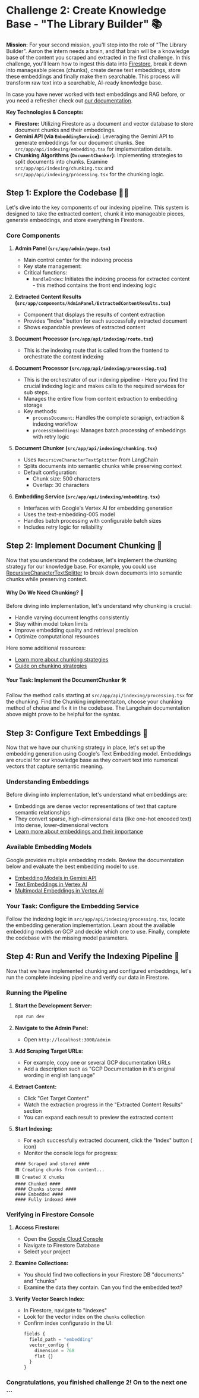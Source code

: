 # Challenge 2: Create Knowledge Base - "The Library Builder" 📚

**Mission:**  For your second mission, you'll step into the role of "The Library Builder".  Aaron the intern needs a brain, and that brain will be a knowledge base of the content you scraped and extracted in the first challenge. In this challenge, you'll learn how to ingest this data into [Firestore](https://cloud.google.com/firestore/docs/overview), break it down into manageable pieces (chunks), create dense text embeddings, store these embeddings and finally make them searchable.  This process will transform raw text into a searchable, AI-ready knowledge base.

In case you have never worked with text embeddings and RAG before, or you need a refresher check out [our documentation](https://cloud.google.com/use-cases/retrieval-augmented-generation?hl=en).

**Key Technologies & Concepts:**

*   **Firestore:**  Utilizing Firestore as a document and vector database to store document chunks and their embeddings.
*   **Gemini API (via `EmbeddingService`):**  Leveraging the Gemini API to generate embeddings for our document chunks. See `src/app/api/indexing/embedding.tsx` for implementation details.
*   **Chunking Algorithms (`DocumentChunker`):** Implementing strategies to split documents into chunks.  Examine `src/app/api/indexing/chunking.tsx` and `src/app/api/indexing/processing.tsx` for the chunking logic.


## Step 1: Explore the Codebase 🕵️‍♀️

Let's dive into the key components of our indexing pipeline. This system is designed to take the extracted content, chunk it into manageable pieces, generate embeddings, and store everything in Firestore.

### Core Components

1. **Admin Panel (`src/app/admin/page.tsx`)**
   - Main control center for the indexing process
   - Key state management:
   - Critical functions:
     - `handleIndex`: Initiates the indexing process for extracted content - this method contains the front end indexing logic

2. **Extracted Content Results (`src/app/components/AdminPanel/ExtractedContentResults.tsx`)**
   - Component that displays the results of content extraction
   - Provides "Index" button for each successfully extracted document
   - Shows expandable previews of extracted content

3. **Document Processor (`src/app/api/indexing/route.tsx`)**
    - This is the indexing route that is called from the frontend to orchestrate the content indexing

3. **Document Processor (`src/app/api/indexing/processing.tsx`)**
   - This is the orchestrator of our indexing pipeline - Here you find the crucial indexing logic and makes calls to the required services for sub steps.
   - Manages the entire flow from content extraction to embedding storage
   - Key methods:
     - `processDocument`: Handles the complete scrapign, extraction & indexing workflow
     - `processEmbeddings`: Manages batch processing of embeddings with retry logic

4. **Document Chunker (`src/app/api/indexing/chunking.tsx`)**
   - Uses `RecursiveCharacterTextSplitter` from LangChain
   - Splits documents into semantic chunks while preserving context
   - Default configuration:
     - Chunk size: 500 characters
     - Overlap: 30 characters

5. **Embedding Service (`src/app/api/indexing/embedding.tsx`)**
   - Interfaces with Google's Vertex AI for embedding generation
   - Uses the text-embedding-005 model
   - Handles batch processing with configurable batch sizes
   - Includes retry logic for reliability


## Step 2: Implement Document Chunking 📄

Now that you understand the codebase, let's implement the chunking strategy for our knowledge base. For example, you could use [RecursiveCharacterTextSplitter](https://js.langchain.com/docs/concepts/text_splitters/#text-structured-based) to break down documents into semantic chunks while preserving context.

#### Why Do We Need Chunking? 🤔

Before diving into implementation, let's understand why chunking is crucial:
- Handle varying document lengths consistently
- Stay within model token limits
- Improve embedding quality and retrieval precision
- Optimize computational resources

Here some additional resources:
* [Learn more about chunking strategies](https://js.langchain.com/docs/concepts/text_splitters/#overview)
* [Guide on chunking strategies](https://www.sagacify.com/news/a-guide-to-chunking-strategies-for-retrieval-augmented-generation-rag)

#### Your Task: Implement the DocumentChunker 🛠️

Follow the method calls starting at `src/app/api/indexing/processing.tsx` for the chunking. Find the Chunking implementaiton, choose your chunking method of choise and fix it in the codebase. The Langchain documentation above might prove to be helpful for the syntax.


## Step 3: Configure Text Embeddings 🧬

Now that we have our chunking strategy in place, let's set up the embedding generation using Google's Text Embedding model. Embeddings are crucial for our knowledge base as they convert text into numerical vectors that capture semantic meaning.

### Understanding Embeddings

Before diving into implementation, let's understand what embeddings are:
- Embeddings are dense vector representations of text that capture semantic relationships
- They convert sparse, high-dimensional data (like one-hot encoded text) into dense, lower-dimensional vectors
- [Learn more about embeddings and their importance](https://developers.google.com/machine-learning/crash-course/embeddings)

### Available Embedding Models

Google provides multiple embedding models. Review the documentation below and evaluate the best embedding model to use.
   - [Embedding Models in Gemini API](https://ai.google.dev/gemini-api/docs/models/gemini#text-embedding-and-embedding)
   - [Text Embeddings in Vertex AI](https://cloud.google.com/vertex-ai/generative-ai/docs/embeddings/get-text-embeddings)
   - [Multimodal Embeddings in Vertex AI](https://cloud.google.com/vertex-ai/generative-ai/docs/embeddings/get-multimodal-embeddings)

### Your Task: Configure the Embedding Service

Follow the indexing logic in `src/app/api/indexing/processing.tsx`, locate the embedding generation implementation. Learn about the available embedding models on GCP and decide which one to use. Finally, complete the codebase with the missing model parameters.


## Step 4: Run and Verify the Indexing Pipeline 🚀

Now that we have implemented chunking and configured embeddings, let's run the complete indexing pipeline and verify our data in Firestore.

### Running the Pipeline

1. **Start the Development Server:**
   ```bash
   npm run dev
   ```

2. **Navigate to the Admin Panel:**
   - Open `http://localhost:3000/admin`

3. **Add Scraping Target URLs:**
   - For example, copy one or  several GCP documentation URLs
   - Add a description such as "GCP Documentation in it's original wording in english language"

4. **Extract Content:**
   - Click "Get Target Content"
   - Watch the extraction progress in the "Extracted Content Results" section
   - You can expand each result to preview the extracted content

5. **Start Indexing:**
   - For each successfully extracted document, click the "Index" button (<Database /> icon)
   - Monitor the console logs for progress:
   ```
   #### Scraped and stored ####
   🟦 Creating chunks from content...
   🟦 Created X chunks
   #### Chunked ####
   #### Chunks stored ####
   #### Embedded ####
   #### Fully indexed ####
   ```

### Verifying in Firestore Console

1. **Access Firestore:**
   - Open the [Google Cloud Console](https://console.cloud.google.com)
   - Navigate to Firestore Database
   - Select your project

2. **Examine Collections:**
   - You should find two collections in your Firestore DB "documents" and "chunks"
   - Examine the data they contain. Can you find the embedded text?

3. **Verify Vector Search Index:**
   - In Firestore, navigate to "Indexes"
   - Look for the vector index on the `chunks` collection
   - Confirm index configuratio in the UI:
     ```terraform
     fields {
       field_path = "embedding"
       vector_config {
         dimension = 768
         flat {}
       }
     }
     ```

### Congratulations, you finished challenge 2! On to the next one ...